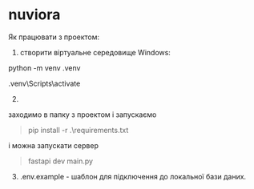 # nuviora

Як працювати з проектом:

1) створити віртуальне середовище
Windows:

python -m venv .venv 

.venv\Scripts\activate

2)
заходимо в папку з проектом і запускаємо
>pip install -r .\requirements.txt

і можна запускати сервер
>fastapi dev main.py


3) .env.example - шаблон для підключення до локальної бази даних.
